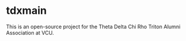 tdxmain
=======

This is an open-source project for the Theta Delta Chi Rho Triton Alumni Association at VCU.
